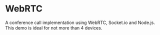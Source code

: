 # WebRTC
A conference call implementation using WebRTC, Socket.io and Node.js. This demo is ideal for not more than 4 devices.
